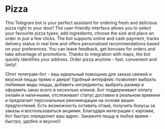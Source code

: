 # Pizza

This Telegram bot is your perfect assistant for ordering fresh and delicious pizza right to your door! The user-friendly interface allows you to select your favourite pizza types, add ingredients, choose the size and place an order in just a few clicks. The bot supports online and cash payment, tracks delivery status in real time and offers personalised recommendations based on your preferences. You can leave feedback, get bonuses for orders and take advantage of promotions. Thanks to integration with maps, the bot quickly identifies your address. Order pizza anytime - fast, convenient and tasty!

(Этот телеграм-бот - ваш идеальный помощник для заказа свежей и вкусной пиццы прямо к двери! Удобный интерфейс позволяет выбрать любимые виды пиццы, добавить ингредиенты, выбрать размер и оформить заказ всего в несколько кликов. Бот поддерживает оплату онлайн и наличными, отслеживает статус доставки в реальном времени и предлагает персональные рекомендации на основе ваших предпочтений. Есть возможность оставить отзыв, получить бонусы за заказы и воспользоваться акциями. Благодаря интеграции с картами, бот быстро определяет ваш адрес. Закажите пиццу в любое время - быстро, удобно и вкусно!)
